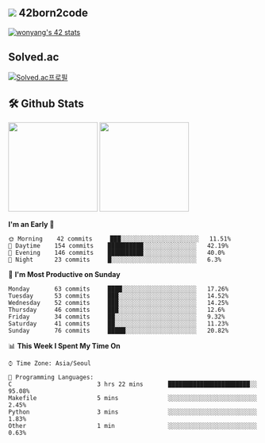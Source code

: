 
## <img src="https://img.shields.io/badge/-000000?style=flat&logo=42&logoColor=white"> 42born2code
[![wonyang's 42 stats](https://badge42.vercel.app/api/v2/cl5nhe5b6007809kydha7ht42/stats?cursusId=21&coalitionId=88)](https://profile.intra.42.fr/users/wonyang)

## Solved.ac
[![Solved.ac프로필](http://mazassumnida.wtf/api/v2/generate_badge?boj=bennyws)](https://solved.ac/bennyws)

## 🛠️ Github Stats
<p>
  <img height="180em" src="https://github-readme-stats-veggie-garden.vercel.app/api?username=gemstoneyang&show_icons=true&include_all_commits=true&bg_color=30,e96443,904e95&title_color=fff&text_color=fff">
  <img height="180em" src="https://github-readme-stats-veggie-garden.vercel.app/api/top-langs/?username=gemstoneyang&layout=compact&bg_color=30,e96443,904e95&title_color=fff&text_color=fff">
</p>

<!--START_SECTION:waka-->
**I'm an Early 🐤** 

```text
🌞 Morning    42 commits     ███░░░░░░░░░░░░░░░░░░░░░░   11.51% 
🌆 Daytime    154 commits    ██████████░░░░░░░░░░░░░░░   42.19% 
🌃 Evening    146 commits    ██████████░░░░░░░░░░░░░░░   40.0% 
🌙 Night      23 commits     █░░░░░░░░░░░░░░░░░░░░░░░░   6.3%

```
📅 **I'm Most Productive on Sunday** 

```text
Monday       63 commits     ████░░░░░░░░░░░░░░░░░░░░░   17.26% 
Tuesday      53 commits     ███░░░░░░░░░░░░░░░░░░░░░░   14.52% 
Wednesday    52 commits     ███░░░░░░░░░░░░░░░░░░░░░░   14.25% 
Thursday     46 commits     ███░░░░░░░░░░░░░░░░░░░░░░   12.6% 
Friday       34 commits     ██░░░░░░░░░░░░░░░░░░░░░░░   9.32% 
Saturday     41 commits     ██░░░░░░░░░░░░░░░░░░░░░░░   11.23% 
Sunday       76 commits     █████░░░░░░░░░░░░░░░░░░░░   20.82%

```


📊 **This Week I Spent My Time On** 

```text
⌚︎ Time Zone: Asia/Seoul

💬 Programming Languages: 
C                        3 hrs 22 mins       ███████████████████████░░   95.08% 
Makefile                 5 mins              ░░░░░░░░░░░░░░░░░░░░░░░░░   2.45% 
Python                   3 mins              ░░░░░░░░░░░░░░░░░░░░░░░░░   1.83% 
Other                    1 min               ░░░░░░░░░░░░░░░░░░░░░░░░░   0.63%

```


<!--END_SECTION:waka-->
